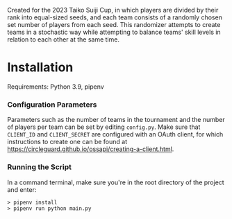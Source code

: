 Created for the 2023 Taiko Suiji Cup, in which players are divided by their rank into equal-sized seeds, and each team consists of a randomly chosen set number of players from each seed. This randomizer attempts to create teams in a stochastic way while attempting to balance teams' skill levels in relation to each other at the same time.

# Installation
Requirements: Python 3.9, pipenv
### Configuration Parameters
Parameters such as the number of teams in the tournament and the number of players per team can be set by editing `config.py`. Make sure that `CLIENT_ID` and `CLIENT_SECRET` are configured with an OAuth client, for which instructions to create one can be found at https://circleguard.github.io/ossapi/creating-a-client.html.
### Running the Script
In a command terminal, make sure you're in the root directory of the project and enter:
```
> pipenv install
> pipenv run python main.py
```
